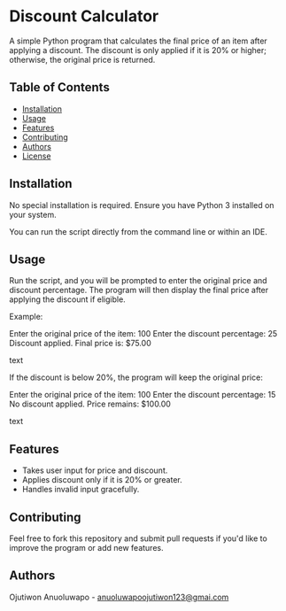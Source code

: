 # Discount Calculator

A simple Python program that calculates the final price of an item after applying a discount. The discount is only applied if it is 20% or higher; otherwise, the original price is returned.

## Table of Contents

- [Installation](#installation)
- [Usage](#usage)
- [Features](#features)
- [Contributing](#contributing)
- [Authors](#authors)
- [License](#license)

## Installation

No special installation is required. Ensure you have Python 3 installed on your system.

You can run the script directly from the command line or within an IDE.

## Usage

Run the script, and you will be prompted to enter the original price and discount percentage. The program will then display the final price after applying the discount if eligible.

Example:

Enter the original price of the item: 100
Enter the discount percentage: 25
Discount applied. Final price is: $75.00

text

If the discount is below 20%, the program will keep the original price:

Enter the original price of the item: 100
Enter the discount percentage: 15
No discount applied. Price remains: $100.00

text

## Features

- Takes user input for price and discount.
- Applies discount only if it is 20% or greater.
- Handles invalid input gracefully.

## Contributing

Feel free to fork this repository and submit pull requests if you'd like to improve the program or add new features.

## Authors

Ojutiwon Anuoluwapo - anuoluwapoojutiwon123@gmai.com

